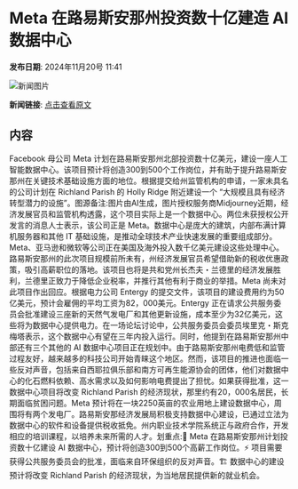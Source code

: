 # ​Meta 在路易斯安那州投资数十亿建造 AI 数据中心

**发布日期**: 2024年11月20号 11:41

![新闻图片](https://pic.chinaz.com/picmap/202304071742183477_2.jpg)

**新闻链接**: [点击查看原文](https://www.aibase.com/zh/news/13349)

## 内容

Facebook 母公司 Meta 计划在路易斯安那州北部投资数十亿美元，建设一座人工智能数据中心。该项目预计将创造300到500个工作岗位，并有助于提升路易斯安那州在关键技术基础设施方面的地位。根据提交给州监管机构的申请，一家未具名的公司计划在 Richland Parish 的 Holly Ridge 附近建设一个 “大规模且具有经济转型潜力的设施”。图源备注:图片由AI生成，图片授权服务商Midjourney近期，经济发展官员和监管机构透露，这个项目实际上是一个数据中心。两位未获授权公开发言的消息人士表示，该公司正是 Meta。数据中心是庞大的建筑，内部布满计算机服务器和其他 IT 基础设施，是推动全球技术产业快速发展的重要组成部分。Meta、亚马逊和微软等公司正在美国及海外投入数千亿美元建设这些处理中心。路易斯安那州的此次项目规模前所未有，州经济发展官员希望借助新的税收优惠政策，吸引高薪职位的落地。该项目也将是共和党州长杰夫・兰德里的经济发展胜利，兰德里正致力于降低企业税率，并推行其他有利于商业的举措。Meta 尚未对此项目作出回应。根据电力公司 Entergy 的提交文件，该项目的建设费用约为50亿美元，预计会雇佣的平均工资为82，000美元。Entergy 正在请求公共服务委员会批准建设三座新的天然气发电厂和其他更新设施，成本至少为32亿美元，这些将为数据中心提供电力。在一场论坛讨论中，公共服务委员会委员埃里克・斯克梅塔表示，这个数据中心有望在三年内投入运行。同时，他提到在路易斯安那州中部还有三个其他的 AI 数据中心项目正在规划中。由于路易斯安那州电费低和监管过程友好，越来越多的科技公司开始青睐这个地区。然而，该项目的推进也面临一些反对声音，包括来自西耶拉俱乐部和南方可再生能源协会的团体，他们对数据中心的化石燃料依赖、高水需求以及如何影响电费提出了担忧。如果获得批准，这一数据中心项目将改变 Richland Parish 的经济现状，那里约有20，000名居民，长期面临贫困问题。Meta 预计将在一块2250英亩的农业用地上建设数据中心，周围将有两个发电厂。路易斯安那经济发展局积极支持数据中心建设，已通过立法为数据中心的软件和设备提供税收抵免。州内职业技术学院系统正与政府合作，开发相应的培训课程，以培养未来所需的人才。划重点:🌟 Meta 在路易斯安那州计划投资数十亿建设 AI 数据中心，预计将创造300到500个高薪工作岗位。⚡ 项目需要获得公共服务委员会的批准，面临来自环保组织的反对声音。🏗️ 数据中心的建设预计将改变 Richland Parish 的经济现状，为当地居民提供新的就业机会。
